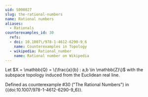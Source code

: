 ```yaml
---
uid: S000027
slug: the-rational-numbers
name: Rational numbers
aliases:
  - Rationals
counterexamples_id: 30
  refs:
  - doi: 10.1007\/978-1-4612-6290-9_6
    name: Counterexamples in Topology
  - wikipedia: Rational_number
    name: Rational number on Wikipedia
---
```

Let $X = \mathbb{Q} = \{\frac{a}{b} : a,b \in \mathbb{Z}\}$
with the subspace topology induced from the Euclidean real line.

Defined as counterexample #30 ("The Rational Numbers")
in {{doi:10.1007\/978-1-4612-6290-9_6}}.
